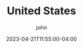 ---
date: 2023-04-21T11:55:00-04:00
title: "United States"
ab: "USA"
seo_title: "Contact United States Senators and Member of parliament"
description: Contact United States representatives
author: john
url: /usa/
flag: flag.png
weight: 1
layout: country
---